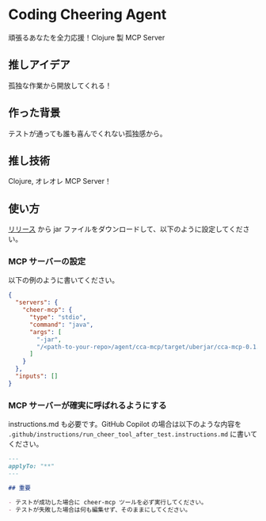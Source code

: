 # Coding Cheering Agent

頑張るあなたを全力応援！Clojure 製 MCP Server

## 推しアイデア

孤独な作業から開放してくれる！

## 作った背景

テストが通っても誰も喜んでくれない孤独感から。

## 推し技術

Clojure, オレオレ MCP Server！

## 使い方

[リリース](https://github.com/yukinissie/agent/releases) から jar ファイルをダウンロードして、以下のように設定してください。

### MCP サーバーの設定

以下の例のように書いてください。

```json
{
  "servers": {
    "cheer-mcp": {
      "type": "stdio",
      "command": "java",
      "args": [
        "-jar",
        "/<path-to-your-repo>/agent/cca-mcp/target/uberjar/cca-mcp-0.1.0-SNAPSHOT-standalone.jar"
      ]
    }
  },
  "inputs": []
}
```

### MCP サーバーが確実に呼ばれるようにする

instructions.md も必要です。GitHub Copilot の場合は以下のような内容を `.github/instructions/run_cheer_tool_after_test.instructions.md` に書いてください。

```md
---
applyTo: "**"
---

## 重要

- テストが成功した場合に cheer-mcp ツールを必ず実行してください。
- テストが失敗した場合は何も編集せず、そのままにしてください。
```
